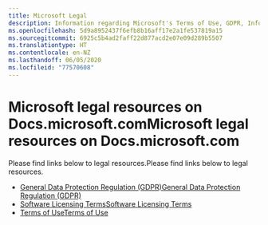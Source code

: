 ```yaml
---
title: Microsoft Legal
description: Information regarding Microsoft's Terms of Use, GDPR, Information Protection, Software Licensing Terms etc.
ms.openlocfilehash: 5d9a8952437f6efb8b16aff17e2a1fe537819a15
ms.sourcegitcommit: 6925c5b4ad2faff22d877acd2e07e09d289b5507
ms.translationtype: HT
ms.contentlocale: en-NZ
ms.lasthandoff: 06/05/2020
ms.locfileid: "77570608"
---
```

# <a name="microsoft-legal-resources-on-docsmicrosoftcom"></a><span data-ttu-id="f414b-103">Microsoft legal resources on Docs.microsoft.com</span><span class="sxs-lookup"><span data-stu-id="f414b-103">Microsoft legal resources on Docs.microsoft.com</span></span>

<span data-ttu-id="f414b-104">Please find links below to legal resources.</span><span class="sxs-lookup"><span data-stu-id="f414b-104">Please find links below to legal resources.</span></span> 

- [<span data-ttu-id="f414b-105">General Data Protection Regulation (GDPR)</span><span class="sxs-lookup"><span data-stu-id="f414b-105">General Data Protection Regulation (GDPR)</span></span>](/legal/gdpr)
- [<span data-ttu-id="f414b-106">Software Licensing Terms</span><span class="sxs-lookup"><span data-stu-id="f414b-106">Software Licensing Terms</span></span>](information-protection/software-license-terms)
- [<span data-ttu-id="f414b-107">Terms of Use</span><span class="sxs-lookup"><span data-stu-id="f414b-107">Terms of Use</span></span>](/legal/termsofuse)
